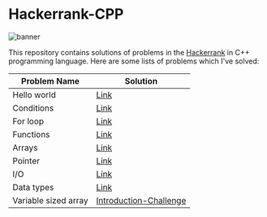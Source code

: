 # Hackerrank-CPP

![banner](https://neiu.acm.org/wp-content/uploads/2014/11/hackerrank.png)

This repository contains solutions of problems in the [Hackerrank](https://www.hackerrank.com/) in C++ programming language. Here are some lists of problems which I've solved:

| Problem Name   | Solution  |
|---|---|
| Hello world   | [Link](hello-world.cpp)   |
| Conditions  | [Link](condition.cpp) |
| For loop   | [Link](for-loop.cpp)   |
| Functions  | [Link](functions.cpp)  |
| Arrays  | [Link](arrays.cpp)   |
| Pointer  | [Link](pointer.cpp)   |
| I/O  | [Link](cpp-input-and-output.cpp)   |
| Data types  | [Link](c-tutorial-basic-data-types.cpp)  |
| Variable sized array  | [Introduction-Challenge](variable-sized-arrays.cpp)  |
